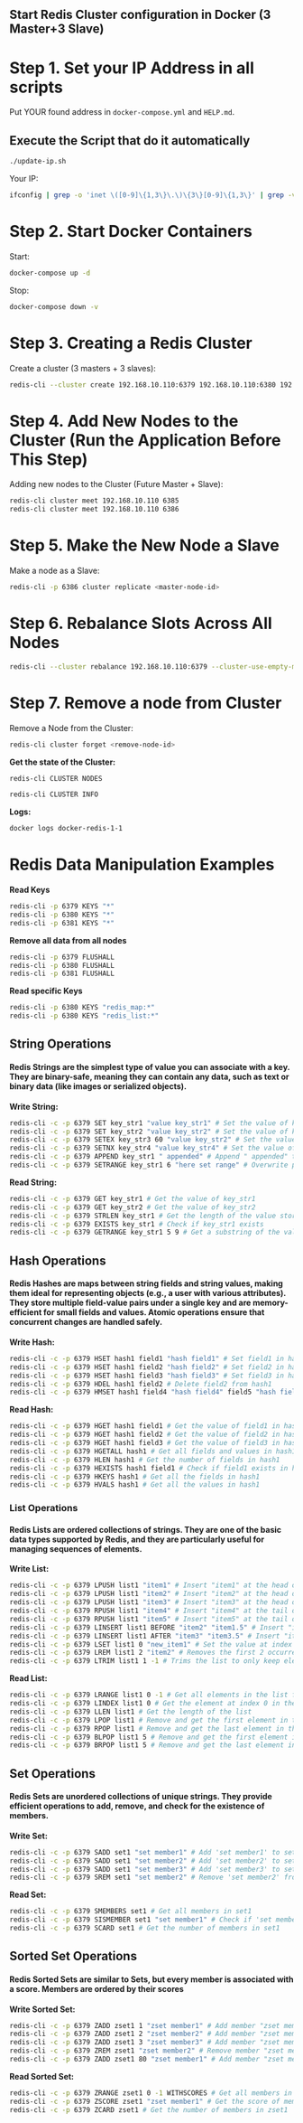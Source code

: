 ## Start Redis Cluster configuration in Docker (3 Master+3 Slave)

# Step 1. Set your IP Address in all scripts
Put YOUR found address in `docker-compose.yml` and `HELP.md`.
## Execute the Script that do it automatically
```bash
./update-ip.sh
```
Your IP:
```bash
ifconfig | grep -o 'inet \([0-9]\{1,3\}\.\)\{3\}[0-9]\{1,3\}' | grep -v '127.0.0.1' | awk '{print $2}' | head -n 1
```

# Step 2. Start Docker Containers
Start:
```bash
docker-compose up -d
```
Stop:
```bash
docker-compose down -v
```
# Step 3. Creating a Redis Cluster
Create a cluster (3 masters + 3 slaves):
```bash
redis-cli --cluster create 192.168.10.110:6379 192.168.10.110:6380 192.168.10.110:6381 192.168.10.110:6382 192.168.10.110:6383 192.168.10.110:6384 --cluster-replicas 1 --cluster-yes
```

# Step 4. Add New Nodes to the Cluster (Run the Application Before This Step)
Adding new nodes to the Cluster (Future Master + Slave):
```bash
redis-cli cluster meet 192.168.10.110 6385
redis-cli cluster meet 192.168.10.110 6386
```

# Step 5. Make the New Node a Slave
Make a node as a Slave:
```bash
redis-cli -p 6386 cluster replicate <master-node-id>
```

# Step 6. Rebalance Slots Across All Nodes
```bash
redis-cli --cluster rebalance 192.168.10.110:6379 --cluster-use-empty-masters
```

# Step 7. Remove a node from Cluster
Remove a Node from the Cluster:
```bash
redis-cli cluster forget <remove-node-id>
```

**Get the state of the Cluster:**
```bash
redis-cli CLUSTER NODES
```
```bash
redis-cli CLUSTER INFO
```

**Logs:**
```bash
docker logs docker-redis-1-1
```


# Redis Data Manipulation Examples
**Read Keys**
```bash
redis-cli -p 6379 KEYS "*"
redis-cli -p 6380 KEYS "*"
redis-cli -p 6381 KEYS "*"
```
**Remove all data from all nodes**
```bash
redis-cli -p 6379 FLUSHALL
redis-cli -p 6380 FLUSHALL
redis-cli -p 6381 FLUSHALL
```
**Read specific Keys**
```bash
redis-cli -p 6380 KEYS "redis_map:*"
redis-cli -p 6380 KEYS "redis_list:*"
```

## String Operations
#### Redis Strings are the simplest type of value you can associate with a key. They are binary-safe, meaning they can contain any data, such as text or binary data (like images or serialized objects).
**Write String:**
```bash
redis-cli -c -p 6379 SET key_str1 "value key_str1" # Set the value of key_str1 to "value key_str1"
redis-cli -c -p 6379 SET key_str2 "value key_str2" # Set the value of key_str2 to "value key_str2"
redis-cli -c -p 6379 SETEX key_str3 60 "value key_str2" # Set the value of key_str3 to "value key_str2" and expire it after 60 seconds
redis-cli -c -p 6379 SETNX key_str4 "value key_str4" # Set the value of key_str4 to "value key_str4" only if key_str4 does not exist
redis-cli -c -p 6379 APPEND key_str1 " appended" # Append " appended" to the value of key_str1
redis-cli -c -p 6379 SETRANGE key_str1 6 "here set range" # Overwrite part of the value of key_str1 starting at offset 6 with "here set range"
```
**Read String:**
```bash
redis-cli -c -p 6379 GET key_str1 # Get the value of key_str1
redis-cli -c -p 6379 GET key_str2 # Get the value of key_str2
redis-cli -c -p 6379 STRLEN key_str1 # Get the length of the value stored in key_str1
redis-cli -c -p 6379 EXISTS key_str1 # Check if key_str1 exists
redis-cli -c -p 6379 GETRANGE key_str1 5 9 # Get a substring of the value of key_str1 from index 5 to 9
```
## Hash Operations
#### Redis Hashes are maps between string fields and string values, making them ideal for representing objects (e.g., a user with various attributes). They store multiple field-value pairs under a single key and are memory-efficient for small fields and values. Atomic operations ensure that concurrent changes are handled safely.
**Write Hash:**
```bash
redis-cli -c -p 6379 HSET hash1 field1 "hash field1" # Set field1 in hash1 to "hash field1"
redis-cli -c -p 6379 HSET hash1 field2 "hash field2" # Set field2 in hash1 to "hash field2"
redis-cli -c -p 6379 HSET hash1 field3 "hash field3" # Set field3 in hash1 to "hash field3"
redis-cli -c -p 6379 HDEL hash1 field2 # Delete field2 from hash1
redis-cli -c -p 6379 HMSET hash1 field4 "hash field4" field5 "hash field5" field6 "hash field6" # Set multiple fields in hash1
```
**Read Hash:**
```bash
redis-cli -c -p 6379 HGET hash1 field1 # Get the value of field1 in hash1
redis-cli -c -p 6379 HGET hash1 field2 # Get the value of field2 in hash1
redis-cli -c -p 6379 HGET hash1 field3 # Get the value of field3 in hash1
redis-cli -c -p 6379 HGETALL hash1 # Get all fields and values in hash1
redis-cli -c -p 6379 HLEN hash1 # Get the number of fields in hash1
redis-cli -c -p 6379 HEXISTS hash1 field1 # Check if field1 exists in hash1
redis-cli -c -p 6379 HKEYS hash1 # Get all the fields in hash1
redis-cli -c -p 6379 HVALS hash1 # Get all the values in hash1
```
### List Operations
#### Redis Lists are ordered collections of strings. They are one of the basic data types supported by Redis, and they are particularly useful for managing sequences of elements.
**Write List:**
```bash
redis-cli -c -p 6379 LPUSH list1 "item1" # Insert "item1" at the head of the list
redis-cli -c -p 6379 LPUSH list1 "item2" # Insert "item2" at the head of the list
redis-cli -c -p 6379 LPUSH list1 "item3" # Insert "item3" at the head of the list
redis-cli -c -p 6379 RPUSH list1 "item4" # Insert "item4" at the tail of the list
redis-cli -c -p 6379 RPUSH list1 "item5" # Insert "item5" at the tail of the list
redis-cli -c -p 6379 LINSERT list1 BEFORE "item2" "item1.5" # Insert "item1.5" before "item2" in the list
redis-cli -c -p 6379 LINSERT list1 AFTER "item3" "item3.5" # Insert "item3.5" after "item3" in the list
redis-cli -c -p 6379 LSET list1 0 "new_item1" # Set the value at index 0 of the list to "new_item1"
redis-cli -c -p 6379 LREM list1 2 "item2" # Removes the first 2 occurrences of "item2"
redis-cli -c -p 6379 LTRIM list1 1 -1 # Trims the list to only keep elements from index 1 to the end
```
**Read List:**
```bash
redis-cli -c -p 6379 LRANGE list1 0 -1 # Get all elements in the list from start to end
redis-cli -c -p 6379 LINDEX list1 0 # Get the element at index 0 in the list
redis-cli -c -p 6379 LLEN list1 # Get the length of the list
redis-cli -c -p 6379 LPOP list1 # Remove and get the first element in the list
redis-cli -c -p 6379 RPOP list1 # Remove and get the last element in the list
redis-cli -c -p 6379 BLPOP list1 5 # Remove and get the first element in the list, blocking for 5 seconds if the list is empty
redis-cli -c -p 6379 BRPOP list1 5 # Remove and get the last element in the list, blocking for 5 seconds if the list is empty
```

## Set Operations
#### Redis Sets are unordered collections of unique strings. They provide efficient operations to add, remove, and check for the existence of members.
**Write Set:**
```bash
redis-cli -c -p 6379 SADD set1 "set member1" # Add 'set member1' to set1
redis-cli -c -p 6379 SADD set1 "set member2" # Add 'set member2' to set1
redis-cli -c -p 6379 SADD set1 "set member3" # Add 'set member3' to set1
redis-cli -c -p 6379 SREM set1 "set member2" # Remove 'set member2' from set1
```

**Read Set:**
```bash
redis-cli -c -p 6379 SMEMBERS set1 # Get all members in set1
redis-cli -c -p 6379 SISMEMBER set1 "set member1" # Check if 'set member1' is in set1
redis-cli -c -p 6379 SCARD set1 # Get the number of members in set1
```

## Sorted Set Operations
#### Redis Sorted Sets are similar to Sets, but every member is associated with a score. Members are ordered by their scores
**Write Sorted Set:**
```bash
redis-cli -c -p 6379 ZADD zset1 1 "zset member1" # Add member "zset member1" with score 1 to zset1
redis-cli -c -p 6379 ZADD zset1 2 "zset member2" # Add member "zset member2" with score 2 to zset1
redis-cli -c -p 6379 ZADD zset1 3 "zset member3" # Add member "zset member3" with score 3 to zset1
redis-cli -c -p 6379 ZREM zset1 "zset member2" # Remove member "zset member2" from zset1
redis-cli -c -p 6379 ZADD zset1 80 "zset member1" # Add member "zset member1" with score 80 to zset1
```

**Read Sorted Set:**
```bash
redis-cli -c -p 6379 ZRANGE zset1 0 -1 WITHSCORES # Get all members in zset1 with their scores
redis-cli -c -p 6379 ZSCORE zset1 "zset member1" # Get the score of member "zset member1" in zset1
redis-cli -c -p 6379 ZCARD zset1 # Get the number of members in zset1
```
